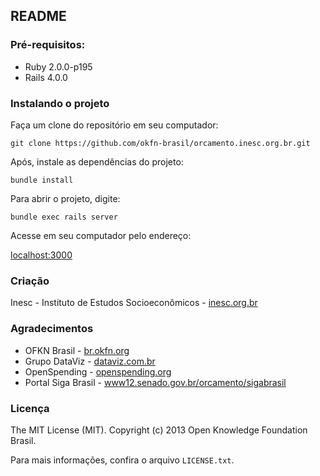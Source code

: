 ## README


### Pré-requisitos:

* Ruby 2.0.0-p195
* Rails 4.0.0


### Instalando o projeto

Faça um clone do repositório em seu computador:

``git clone https://github.com/okfn-brasil/orcamento.inesc.org.br.git``

Após, instale as dependências do projeto:

``bundle install``

Para abrir o projeto, digite:

``bundle exec rails server``

Acesse em seu computador pelo endereço:

[localhost:3000](http://localhost:3000/)


### Criação

Inesc - Instituto de Estudos Socioeconômicos - [inesc.org.br](http://inesc.org.br)


### Agradecimentos

* OFKN Brasil - [br.okfn.org](http://br.okfn.org/)
* Grupo DataViz - [dataviz.com.br](http://dataviz.com.br)
* OpenSpending - [openspending.org](http://openspending.org/)
* Portal Siga Brasil - [www12.senado.gov.br/orcamento/sigabrasil](http://www12.senado.gov.br/orcamento/sigabrasil)


### Licença

The MIT License (MIT). Copyright (c) 2013 Open Knowledge Foundation Brasil.

Para mais informações, confira o arquivo ``LICENSE.txt``.
